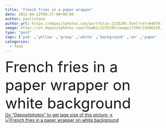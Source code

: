 ```yaml
---
title: 'french fries in a paper wrapper'
date: 2013-04-12T09:37:00+00:00
author: paulistano
author_url: https://depositphotos.com/portfolio-2235295.html?ref=64678756
image: https://st.depositphotos.com/thumbs/2235295/image/2349/23496529/api_thumb_450.jpg?forcejpeg=true
type: "post"
tags: ['pub' ,'yellow' ,'group' ,'white' ,'background' ,'on' ,'paper' ,'isolated' ,'closeup' ,'golden' ,'container' ,'food' ,'fry' ,'preparation' ,'slice' ,'tasty' ,'delicious' ,'meal' ,'snack' ,'french' ,'eating' ,'potato' ,'fried' ,'lunch' ,'prepare' ,'basket' ,'wrapping' ,'eat' ,'potatoes' ,'bowl' ,'unhealthy' ,'fast' ,'junk' ,'isolate' ,'fattening' ,'snacks' ,'pile' ,'isolation' ,'prepared' ,'cooked' ,'calories' ,'wrapper' ,'salted' ,'fries' ,'fatty' ,'salt' ,'chip' ,'crunchy' ,'chips' ,'crisps' ]
categories: 
  - food
---
```

<div aling="center">
            <font size="60"> French fries in a paper wrapper on white background</font>   
</div>
<div>
    <a href='https://st.depositphotos.com/thumbs/2235295/image/2349/23496529/api_thumb_450.jpg?forcejpeg=true?ref=64678756' target=_blank > Go "Depositphotos" to get lage size of this picture ->
        <img href='https://st.depositphotos.com/thumbs/2235295/image/2349/23496529/api_thumb_450.jpg?forcejpeg=true?ref=64678756' src='https://st.depositphotos.com/2235295/2349/i/950/depositphotos_23496529-stock-photo-french-fries-in-a-paper.jpg?forcejpeg=true' alt='French fries in a paper wrapper on white background' >
    </a>
</div>
